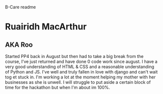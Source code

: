 B-Care readme




# Ruairidh MacArthur

## AKA Roo

Started PP4 back in August but then had to take a big break from the course, I've just returned and have done 0 code work since august. I have a very good understanding of HTML & CSS and a reasonable understanding of Python and JS. I've well and truly fallen in love with django and can't wait tog et stuck in. I'm working a lot at the moment helping my mother with her businesses as she is unwell. I will struggle to put aside a certain block of time for the hackathon but when I'm about im 100%. 